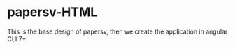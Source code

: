 # papersv-HTML
This is the base design of papersv, then we create the application in angular CLI 7+ 
